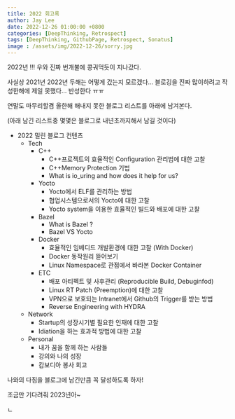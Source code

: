 ```yaml
---
title: 2022 회고록
author: Jay Lee
date: 2022-12-26 01:00:00 +0800
categories: [DeepThinking, Retrospect]
tags: [DeepThinking, GithubPage, Retrospect, Sonatus]
image : /assets/img/2022-12-26/sorry.jpg
---
```


2022년 !!! 우와 진짜 번개불에 콩궈먹듯이 지나갔다.

사실상 2021년 2022년 두해는 어떻게 갔는지 모르겠다...
블로깅을 진짜 많이하려고 작성한해에 제일 못했다...
반성한다 ㅠㅠ

연말도 마무리할겸 올한해 해내지 못한 블로그 리스트를 아래에 남겨본다.

(아래 남긴 리스트중 몇몇은 블로그로 내년초까지해서 남길 것이다)

- 2022 밀린 블로그 컨텐츠
    - Tech
		- C++
			- C++프로젝트의 효율적인 Configuration 관리법에 대한 고찰
			- C++Memory Protection 기법 
			- What is io_uring and how does it help for us?
		- Yocto
			- Yocto에서 ELF를 관리하는 방법
			- 협업시스템으로서의 Yocto에 대한 고찰
			- Yocto system을 이용한 효율적인 빌드와 배포에 대한 고찰
		- Bazel
			- What is Bazel ?
			- Bazel VS Yocto
		- Docker
			- 효율적인 임베디드 개발환경에 대한 고찰 (With Docker)
			- Docker 동작원리 뜯어보기
			- Linux Namespace로 관점에서 바라본 Docker Container
		- ETC
			- 배포 아티펙트 및 사후관리 (Reproducible Build, Debuginfod)
			- Linux RT Patch (Preemption)에 대한 고찰
			- VPN으로 보호되는 Intranet에서 Github의 Trigger를 받는 방법
			- Reverse Engineering with HYDRA
	- Network
		- Startup의 성장시기별 필요한 인재에 대한 고찰
		- Idiation을 하는 효과적 방법에 대한 고찰
	- Personal
		- 내가 꿈을 함께 하는 사람들
		- 강의와 나의 성장
		- 캄보디아 봉사 회고


나와의 다짐을 블로그에 남긴만큼 꼭 달성하도록 하자!

조금만 기다려줘 2023년아~

ㄴ
